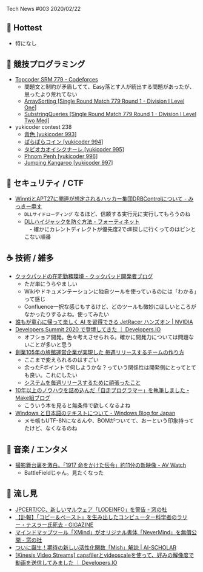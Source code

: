 Tech News #003 2020/02/22

## 🎉 Hottest

- 特になし

## 💪 競技プログラミング

- [Topcoder SRM 779 - Codeforces](http://codeforces.com/blog/entry/74103)  
    - 問題文と制約が矛盾してて、Easy落とす人が続出する問題があったが、思ったより荒れてない
    - [ArraySorting [Single Round Match 779 Round 1 - Division I Level One]](https://www.hamayanhamayan.com/entry/2020/02/22/092044)
    - [SubstringQueries [Single Round Match 779 Round 1 - Division I Level Two Med]](https://www.hamayanhamayan.com/entry/2020/02/22/095040)
- yukicoder contest 238
    - [青色 [yukicoder 993]](https://www.hamayanhamayan.com/entry/2020/02/22/160147)
    - [ばらばらコイン [yukicoder 994]](https://www.hamayanhamayan.com/entry/2020/02/22/160243)
    - [タピオカオイシクナーレ [yukicoder 995]](https://www.hamayanhamayan.com/entry/2020/02/22/160344)
    - [Phnom Penh [yukicoder 996]](https://www.hamayanhamayan.com/entry/2020/02/22/160445)
    - [Jumping Kangaroo [yukicoder 997]](https://www.hamayanhamayan.com/entry/2020/02/22/160607)

## 👻 セキュリティ / CTF

- [WinntiとAPT27に関連が想定されるハッカー集団DRBControlについて - みっきー申す](https://micro-keyword.hatenablog.com/entry/2020/02/21/015535)  
    - `DLLサイドローディング` なるほど、信頼する実行元に実行してもらうのね
    - [DLLハイジャックを防ぐ方法 - フォーティネット](https://archives2011-2018.fortinet.co.jp/security_blog/151210-a-crash-course-in-dll-hijacking.html)  
        　- 確かにカレントディレクトが優先度2でdll探しに行くってのはピンとこない順番

## ☕ 技術 / 雑多

- [クックパッドの在宅勤務環境 - クックパッド開発者ブログ](https://techlife.cookpad.com/entry/2020/02/21/130002)  
    - ただ単にうらやましい
    - Wikiやドキュメンテーションに独自ツールを使っているのには「わかる」って感じ
    - Confluence一択な感じもするけど、どのツールも微妙にほしいところがなかったりするよね。使ってみたい
- [誰もが童心に帰って楽しく AI を習得できる JetRacer ハンズオン | NVIDIA](https://blogs.nvidia.co.jp/2020/02/21/nttceng-jetbot-jetracer/)  
- [Developers Summit 2020 で登壇してきた ｜ Developers.IO](https://dev.classmethod.jp/agile/developers-summit-2020/)  
    - オフショア開発。色々考えさせられる。確かに開発力については問題ないことが多いと思う
- [創業105年の旅館運営企業が実現した 毎週リリースするチームの作り方](https://www.slideshare.net/ssuser91c7c7/105-227849243)  
    - ここまで変えられるのはすごい
    - 余ったFポイントで何しようかな？っていう関係性は開発側にとってとても良い。これにしたい
    - [システムを毎週リリースするために頑張ったこと](https://www.slideshare.net/ssuser91c7c7/ss-149794768)  
- [10年以上のノウハウを詰め込んだ「自走プログラマー」を執筆しました - Make組ブログ](https://blog.hirokiky.org/entry/2020/02/20/105341)  
    - こういう本を見ると無条件で欲しくなるよね
- [Windows と日本語のテキストについて - Windows Blog for Japan](https://blogs.windows.com/japan/2020/02/20/about-windows-and-japanese-text/)  
    - メモ帳もUTF-8Nになるんや、BOMがついてて、おーという印象持ってたけど、なくなるのね

## 🎵 音楽 / エンタメ

- [撮影舞台裏を激白。「1917 命をかけた伝令」約11分の新映像 - AV Watch](https://av.watch.impress.co.jp/docs/news/1236266.html)  
    - BattleFieldじゃん。見たくなった

## 👀 流し見

- [JPCERT/CC、新しいマルウェア「LODEINFO」を警告 - 窓の杜](https://forest.watch.impress.co.jp/docs/news/1236649.html)  
- [【訃報】「コピー＆ペースト」を生み出したコンピューター科学者のラリー・テスラー氏死去 - GIGAZINE](https://gigazine.net/news/20200220-larry-tesler-passed-away/)  
- [マインドマップツール「XMind」がオリジナル書体「NeverMind」を無償公開 - 窓の杜](https://forest.watch.impress.co.jp/docs/news/1236459.html)  
- [ついに誕生！期待の新しい活性化関数「Mish」解説 | AI-SCHOLAR](https://ai-scholar.tech/treatise/mish-ai-374/)  
- [[Kinesis Video Streams] capsfilerとvideoscaleを使って、好みの解像度で動画を送信してみました ｜ Developers.IO](https://dev.classmethod.jp/cloud/kinesis-video-streams-capsfiler-videoscale/)  